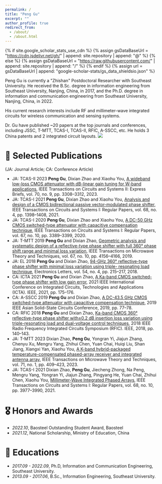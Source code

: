 ```yaml
---
permalink: /
title: "Peng Gu"
excerpt: ""
author_profile: true
redirect_from: 
  - /about/
  - /about.html
---
```


{% if site.google_scholar_stats_use_cdn %}
{% assign gsDataBaseUrl = "https://cdn.jsdelivr.net/gh/" | append: site.repository | append: "@" %}
{% else %}
{% assign gsDataBaseUrl = "https://raw.githubusercontent.com/" | append: site.repository | append: "/" %}
{% endif %}
{% assign url = gsDataBaseUrl | append: "google-scholar-stats/gs_data_shieldsio.json" %}

<span class='anchor' id='about-me'></span>

Peng Gu is currently a "Zhishan" Postdoctoral Researcher with Southeast University. He received the B.Sc. degree in information engineering from Southeast University, Nanjing, China, in 2017, and the Ph.D. degree in information and communication engineering from Southeast University, Nanjing, China, in 2022.

His current research interests include RF and millimeter-wave integrated circuits for wireless communication and sensing systems.

Dr. Gu have published ~20 papers at the top journals and conferences, including JSSC, T-MTT, TCAS-I, TCAS-II, RFIC, A-SSCC, etc. He holds 3 China patents and 2 integrated circuit layouts. <a href='https://scholar.google.com/citations?user=Urkx3egAAAAJ'><img src="https://img.shields.io/endpoint?url={{ https://scholar.google.com/citations?user=Urkx3egAAAAJ | UTF-8 }}&logo=Google%20Scholar&labelColor=f6f6f6&color=9cf&style=flat&label=citations"></a>

<!--
# 🔥 News
- *2022.02*: &nbsp;🎉🎉 Lorem ipsum dolor sit amet, consectetur adipiscing elit. Vivamus ornare aliquet ipsum, ac tempus justo dapibus sit amet. 
- *2022.02*: &nbsp;🎉🎉 Lorem ipsum dolor sit amet, consectetur adipiscing elit. Vivamus ornare aliquet ipsum, ac tempus justo dapibus sit amet. 
-->

# 📝 Selected Publications 
(JA: Journal Article; CA: Conference Article)

<!--
<div class='paper-box'><div class='paper-box-image'><div><div class="badge">CVPR 2016</div><img src='images/500x300.png' alt="sym" width="100%"></div></div>
<div class='paper-box-text' markdown="1">

[Deep Residual Learning for Image Recognition](https://openaccess.thecvf.com/content_cvpr_2016/papers/He_Deep_Residual_Learning_CVPR_2016_paper.pdf)

**Kaiming He**, Xiangyu Zhang, Shaoqing Ren, Jian Sun

[**Project**](https://scholar.google.com/citations?view_op=view_citation&hl=zh-CN&user=DhtAFkwAAAAJ&citation_for_view=DhtAFkwAAAAJ:ALROH1vI_8AC) <strong><span class='show_paper_citations' data='DhtAFkwAAAAJ:ALROH1vI_8AC'></span></strong>
- Lorem ipsum dolor sit amet, consectetur adipiscing elit. Vivamus ornare aliquet ipsum, ac tempus justo dapibus sit amet. 
</div>
</div>
-->

- <span class="paper-list-head">JA: TCAS-II 2023</span> **Peng Gu**, Dixian Zhao and Xiaohu You, [A wideband low-loss CMOS attenuator with dB-linear gain tuning for W-band applications](https://ieeexplore.ieee.org/abstract/document/10102658), IEEE Transactions on Circuits and Systems II: Express Briefs, vol. 70, no. 9, pp. 3308–3312, 2023.
- <span class="paper-list-head">JA: TCAS-I 2021</span> **Peng Gu**, Dixian Zhao and Xiaohu You, [Analysis and design of a CMOS bidirectional passive vector-modulated phase shifter](https://ieeexplore.ieee.org/abstract/document/9324957/), IEEE Transactions on Circuits and Systems I: Regular Papers, vol. 68, no. 4, pp. 1398–1408, 2021. 
- <span class="paper-list-head">JA: TCAS-I 2020</span> **Peng Gu**, Dixian Zhao and Xiaohu You, [A DC-50 GHz CMOS switched-type attenuator with capacitive compensation technique](https://ieeexplore.ieee.org/abstract/document/9110720/), IEEE Transactions on Circuits and Systems I: Regular Papers, vol. 67, no. 10, pp. 3389–3399, 2020.
- <span class="paper-list-head">JA: T-MTT 2019</span> **Peng Gu** and Dixian Zhao, [Geometric analysis and systematic design of a reflective-type phase shifter with full 360° phase shift range and minimal loss variation](https://ieeexplore.ieee.org/abstract/document/8809827/), IEEE Transactions on Microwave Theory and Techniques, vol. 67, no. 10, pp. 4156–4166, 2019. 
- <span class="paper-list-head">JA: EL 2018</span> **Peng Gu** and Dixian Zhao, [94-GHz 360° reflective-type phase shifter with minimal loss variation using triple- resonating load technique](https://ieeexplore.ieee.org/abstract/document/8809827/), Electronics Letters, vol. 54, no. 4, pp. 215–217, 2018.
- <span class="paper-list-head">CA: ICTA 2021</span> **Peng Gu** and Dixian Zhao, [A Ka-band CMOS switched-type phase shifter with low gain error](https://ieeexplore.ieee.org/abstract/document/8809827/), 2021 IEEE International Conference on Integrated Circuits, Technologies and Applications (ICTA). IEEE, 2021, pp. 175–176. 
- <span class="paper-list-head">CA: A-SSCC 2019</span> **Peng Gu** and Dixian Zhao, [A DC-43.5 GHz CMOS switched-type attenuator with capacitive compensation technique](https://ieeexplore.ieee.org/abstract/document/8809827/), 2019 IEEE Asian Solid-State Circuits Conference, 2019, pp. 77–78. 
- <span class="paper-list-head">CA: RFIC 2018</span> **Peng Gu** and Dixian Zhao, [Ka-band CMOS 360° reflective-type phase shifter with±0.2 dB insertion loss variation using triple-resonating load and dual-voltage control techniques](https://ieeexplore.ieee.org/abstract/document/8809827/), 2018 IEEE Radio Frequency Integrated Circuits Symposium (RFIC). IEEE, 2018, pp. 140–143.
- <span class="paper-list-head">JA: T-MTT 2023</span> Dixian Zhao, **Peng Gu**, Yongran Yi, Jiajun Zhang, Chenyu Xu, Mengru Yang, Zhihui Chen, Yuan Chai, Huiqi Liu, Shan Jiang, Xiangxi Yan, Xiaohu You, [A K-band hybrid-packaged temperature-compensated phased-array receiver and integrated antenna array](https://ieeexplore.ieee.org/abstract/document/8809827/), IEEE Transactions on Microwave Theory and Techniques, vol. 71, no. 1, pp. 409–423, 2023.
- <span class="paper-list-head">JA: TCAS-I 2021</span> Dixian Zhao, **Peng Gu**, Jiecheng Zhong, Na Peng, Mengru Yang, Yongran Yi, Jiajun Zhang, Pingyang He, Yuan Chai, Zhihui Chen, Xiaohu You, [Millimeter-Wave Integrated Phased Arrays](https://ieeexplore.ieee.org/abstract/document/8809827/), IEEE Transactions on Circuits and Systems I: Regular Papers, vol. 68, no. 10, pp. 3977–3990, 2021.<span class='show_paper_citations' data='Urkx3egAAAAJ:WF5omc3nYNoC'></span>



# 🎖 Honors and Awards
- *2022.10*, Baosteel Outstanding Student Award, Baosteel
- *2021.12*, National Scholarship, Ministry of Education, China

# 📖 Educations
- *2017.09 - 2022.09*, Ph.D, Information and Communication Engineering, Southeast University. 
- *2013.09 - 2017.06*, B.Sc., Information Engineering, Southeast University.

<!--
# 💬 Invited Talks
- *2021.06*, Lorem ipsum dolor sit amet, consectetur adipiscing elit. Vivamus ornare aliquet ipsum, ac tempus justo dapibus sit amet. 
- *2021.03*, Lorem ipsum dolor sit amet, consectetur adipiscing elit. Vivamus ornare aliquet ipsum, ac tempus justo dapibus sit amet.  \| [\[video\]](https://github.com/)
-->

<!--
# 💻 Internships
- *2019.05 - 2020.02*, [Lorem](https://github.com/), China.
-->
